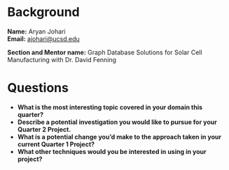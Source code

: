 # Background

**Name:** Aryan Johari
<br>
**Email:** ajohari@ucsd.edu

**Section and Mentor name:** Graph Database Solutions for Solar Cell Manufacturing with Dr. David Fenning

# Questions
- **What is the most interesting topic covered in your domain this quarter?**
- **Describe a potential investigation you would like to pursue for your Quarter 2 Project.**
- **What is a potential change you’d make to the approach taken in your current Quarter 1 Project?**
- **What other techniques would you be interested in using in your project?**
